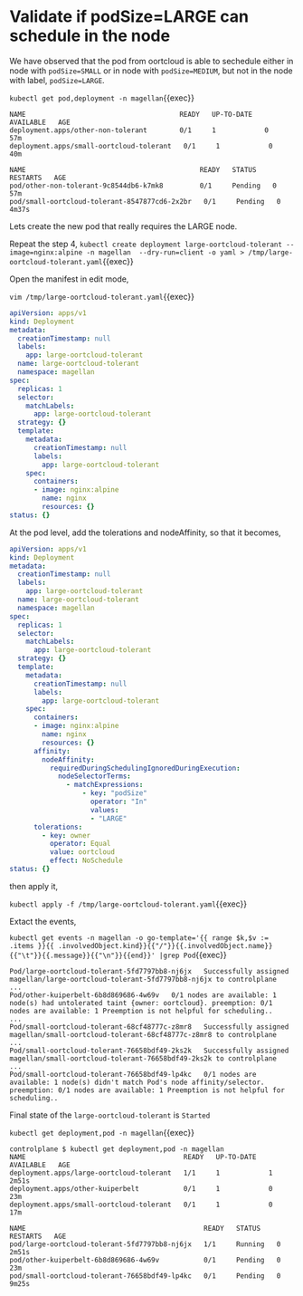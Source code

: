 # Validate if podSize=LARGE can schedule in the node

We have observed that the pod from oortcloud is able to sechedule either in node with `podSize=SMALL` or in node with `podSize=MEDIUM`, but not in the node with label, `podSize=LARGE`.

`kubectl get pod,deployment -n magellan`{{exec}}

```text
NAME                                      READY   UP-TO-DATE   AVAILABLE   AGE
deployment.apps/other-non-tolerant        0/1     1            0           57m
deployment.apps/small-oortcloud-tolerant   0/1     1            0           40m

NAME                                           READY   STATUS    RESTARTS   AGE
pod/other-non-tolerant-9c8544db6-k7mk8         0/1     Pending   0          57m
pod/small-oortcloud-tolerant-8547877cd6-2x2br   0/1     Pending   0          4m37s
```

Lets create the new pod that really requires the LARGE node.

Repeat the step 4,
`kubectl create deployment large-oortcloud-tolerant --image=nginx:alpine -n magellan  --dry-run=client -o yaml > /tmp/large-oortcloud-tolerant.yaml`{{exec}}

Open the manifest in edit mode,

`vim /tmp/large-oortcloud-tolerant.yaml`{{exec}}

```yaml
apiVersion: apps/v1
kind: Deployment
metadata:
  creationTimestamp: null
  labels:
    app: large-oortcloud-tolerant
  name: large-oortcloud-tolerant
  namespace: magellan
spec:
  replicas: 1
  selector:
    matchLabels:
      app: large-oortcloud-tolerant
  strategy: {}
  template:
    metadata:
      creationTimestamp: null
      labels:
        app: large-oortcloud-tolerant
    spec:
      containers:
      - image: nginx:alpine
        name: nginx
        resources: {}
status: {}
```

At the pod level, add the tolerations and nodeAffinity, so that it becomes,

```yaml
apiVersion: apps/v1
kind: Deployment
metadata:
  creationTimestamp: null
  labels:
    app: large-oortcloud-tolerant
  name: large-oortcloud-tolerant
  namespace: magellan
spec:
  replicas: 1
  selector:
    matchLabels:
      app: large-oortcloud-tolerant
  strategy: {}
  template:
    metadata:
      creationTimestamp: null
      labels:
        app: large-oortcloud-tolerant
    spec:
      containers:
      - image: nginx:alpine
        name: nginx
        resources: {}
      affinity:
        nodeAffinity:
          requiredDuringSchedulingIgnoredDuringExecution:
            nodeSelectorTerms:
              - matchExpressions:
                  - key: "podSize"
                    operator: "In"
                    values: 
                    - "LARGE"
      tolerations:
        - key: owner
          operator: Equal
          value: oortcloud
          effect: NoSchedule
status: {}
```

then apply it,

`kubectl apply -f /tmp/large-oortcloud-tolerant.yaml`{{exec}}

Extact the events,

`kubectl get events -n magellan -o go-template='{{ range $k,$v := .items }}{{ .involvedObject.kind}}{{"/"}}{{.involvedObject.name}}{{"\t"}}{{.message}}{{"\n"}}{{end}}' |grep Pod`{{exec}}

```text
Pod/large-oortcloud-tolerant-5fd7797bb8-nj6jx   Successfully assigned magellan/large-oortcloud-tolerant-5fd7797bb8-nj6jx to controlplane
...
Pod/other-kuiperbelt-6b8d869686-4w69v   0/1 nodes are available: 1 node(s) had untolerated taint {owner: oortcloud}. preemption: 0/1 nodes are available: 1 Preemption is not helpful for scheduling..
...
Pod/small-oortcloud-tolerant-68cf48777c-z8mr8   Successfully assigned magellan/small-oortcloud-tolerant-68cf48777c-z8mr8 to controlplane
...
Pod/small-oortcloud-tolerant-76658bdf49-2ks2k   Successfully assigned magellan/small-oortcloud-tolerant-76658bdf49-2ks2k to controlplane
...
Pod/small-oortcloud-tolerant-76658bdf49-lp4kc   0/1 nodes are available: 1 node(s) didn't match Pod's node affinity/selector. preemption: 0/1 nodes are available: 1 Preemption is not helpful for scheduling..
```

Final state of the `large-oortcloud-tolerant` is `Started`

`kubectl get deployment,pod -n magellan`{{exec}}

```text
controlplane $ kubectl get deployment,pod -n magellan
NAME                                       READY   UP-TO-DATE   AVAILABLE   AGE
deployment.apps/large-oortcloud-tolerant   1/1     1            1           2m51s
deployment.apps/other-kuiperbelt           0/1     1            0           23m
deployment.apps/small-oortcloud-tolerant   0/1     1            0           17m

NAME                                            READY   STATUS    RESTARTS   AGE
pod/large-oortcloud-tolerant-5fd7797bb8-nj6jx   1/1     Running   0          2m51s
pod/other-kuiperbelt-6b8d869686-4w69v           0/1     Pending   0          23m
pod/small-oortcloud-tolerant-76658bdf49-lp4kc   0/1     Pending   0          9m25s
```
